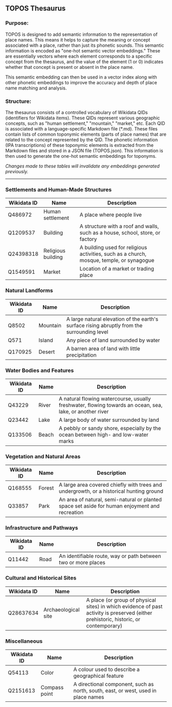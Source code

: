 ## TOPOS Thesaurus

### Purpose:

TOPOS is designed to add semantic information to the representation of place names. This means it helps to capture the meaning or concept associated with a place, rather than just its phonetic sounds.
This semantic information is encoded as "one-hot semantic vector embeddings." These are essentially vectors where each element corresponds to a specific concept from the thesaurus, and the value of the element (1 or 0) indicates whether that concept is present or absent in the place name.

This semantic embedding can then be used in a vector index along with other phonetic embeddings to improve the accuracy and depth of place name matching and analysis.

### Structure:

The thesaurus consists of a controlled vocabulary of Wikidata QIDs (identifiers for Wikidata items). These QIDs represent various geographic concepts, such as "human settlement," "mountain," "market," etc.
Each QID is associated with a language-specific Markdown file (*.md). These files contain lists of common toponymic elements (parts of place names) that are related to the concept represented by the QID.
The phonetic information (IPA transcriptions) of these toponymic elements is extracted from the Markdown files and stored in a JSON file (TOPOS.json).
This information is then used to generate the one-hot semantic embeddings for toponyms.

*Changes made to these tables will invalidate any embeddings generated previously.*

---

### Settlements and Human-Made Structures
| Wikidata ID  | Name                 | Description |
|-------------|----------------------|-------------|
| Q486972     | Human settlement      | A place where people live |
| Q1209537    | Building              | A structure with a roof and walls, such as a house, school, store, or factory |
| Q24398318   | Religious building    | A building used for religious activities, such as a church, mosque, temple, or synagogue |
| Q1549591    | Market                | Location of a market or trading place |

### Natural Landforms
| Wikidata ID  | Name                 | Description |
|-------------|----------------------|-------------|
| Q8502       | Mountain              | A large natural elevation of the earth's surface rising abruptly from the surrounding level |
| Q571        | Island                | Any piece of land surrounded by water |
| Q170925     | Desert                | A barren area of land with little precipitation |

### Water Bodies and Features
| Wikidata ID  | Name                 | Description |
|-------------|----------------------|-------------|
| Q43229      | River                 | A natural flowing watercourse, usually freshwater, flowing towards an ocean, sea, lake, or another river |
| Q23442      | Lake                  | A large body of water surrounded by land |
| Q133506     | Beach                 | A pebbly or sandy shore, especially by the ocean between high- and low-water marks |

### Vegetation and Natural Areas
| Wikidata ID  | Name                 | Description |
|-------------|----------------------|-------------|
| Q168555     | Forest                | A large area covered chiefly with trees and undergrowth, or a historical hunting ground |
| Q33857      | Park                  | An area of natural, semi-natural or planted space set aside for human enjoyment and recreation |

### Infrastructure and Pathways
| Wikidata ID  | Name                 | Description |
|-------------|----------------------|-------------|
| Q11442      | Road                  | An identifiable route, way or path between two or more places |

### Cultural and Historical Sites
| Wikidata ID  | Name                 | Description |
|-------------|----------------------|-------------|
| Q28637634   | Archaeological site   | A place (or group of physical sites) in which evidence of past activity is preserved (either prehistoric, historic, or contemporary) |

### Miscellaneous
| Wikidata ID  | Name                 | Description |
|-------------|----------------------|-------------|
| Q54113      | Color                 | A colour used to describe a geographical feature |
| Q2151613	  | Compass point         | A directional component, such as north, south, east, or west, used in place names |

